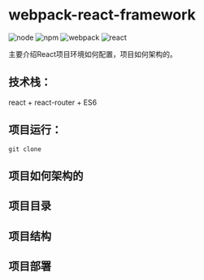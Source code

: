# webpack-react-framework
![node](https://img.shields.io/badge/node-v6.11.0-brightgreen.svg)
![npm](https://img.shields.io/badge/npm-v3.10.10-blue.svg)
![webpack](https://img.shields.io/badge/webpack-v2.6.1-brightgreen.svg)
![react](https://img.shields.io/badge/react-v15.4.1-yellow.svg)

主要介绍React项目环境如何配置，项目如何架构的。


## 技术栈：

react + react-router  + ES6


## 项目运行：

	git clone 

## 项目如何架构的

## 项目目录

## 项目结构

## 项目部署

